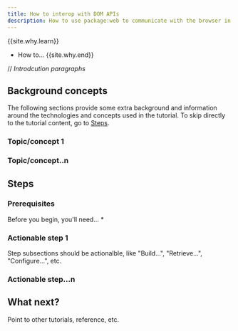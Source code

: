 ```yaml
---
title: How to interop with DOM APIs
description: How to use package:web to communicate with the browser in Dart.
---
```


{{site.why.learn}}
  * How to...
{{site.why.end}}

// *Introdcution paragraphs*

## Background concepts

The following sections provide some extra background and information
around the technologies and concepts used in the tutorial.
To skip directly to the tutorial content,
go to [Steps](#steps).

### Topic/concept 1

### Topic/concept..n

## Steps

### Prerequisites

Before you begin, you'll need...
* 

### Actionable step 1

Step subsections should be actionalble, like "Build...", "Retrieve...", "Configure...", etc.

### Actionable step...n

## What next?

Point to other tutorials, reference, etc.